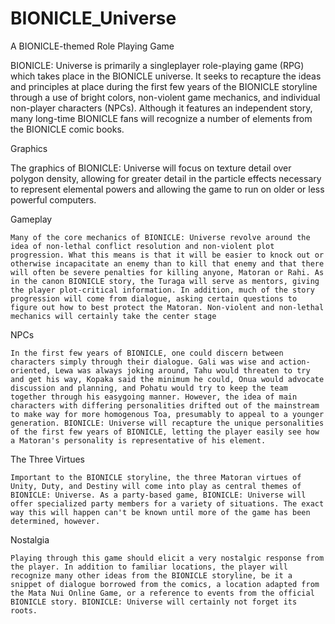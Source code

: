 BIONICLE_Universe
=================

A BIONICLE-themed Role Playing Game

BIONICLE: Universe is primarily a singleplayer role-playing game (RPG) which takes place in the BIONICLE universe. It seeks to recapture the ideas and principles at place during the first few years of the BIONICLE storyline through a use of bright colors, non-violent game mechanics, and individual non-player characters (NPCs). Although it features an independent story, many long-time BIONICLE fans will recognize a number of elements from the BIONICLE comic books.

Graphics

  The graphics of BIONICLE: Universe will focus on texture detail over polygon density, allowing for greater detail in the particle effects necessary to represent elemental powers and allowing the game to run on older or less powerful computers.

Gameplay

	Many of the core mechanics of BIONICLE: Universe revolve around the idea of non-lethal conflict resolution and non-violent plot progression. What this means is that it will be easier to knock out or otherwise incapacitate an enemy than to kill that enemy and that there will often be severe penalties for killing anyone, Matoran or Rahi. As in the canon BIONICLE story, the Turaga will serve as mentors, giving the player plot-critical information. In addition, much of the story progression will come from dialogue, asking certain questions to figure out how to best protect the Matoran. Non-violent and non-lethal mechanics will certainly take the center stage

NPCs

	In the first few years of BIONICLE, one could discern between characters simply through their dialogue. Gali was wise and action-oriented, Lewa was always joking around, Tahu would threaten to try and get his way, Kopaka said the minimum he could, Onua would advocate discussion and planning, and Pohatu would try to keep the team together through his easygoing manner. However, the idea of main characters with differing personalities drifted out of the mainstream to make way for more homogenous Toa, presumably to appeal to a younger generation. BIONICLE: Universe will recapture the unique personalities of the first few years of BIONICLE, letting the player easily see how a Matoran's personality is representative of his element.

The Three Virtues

	Important to the BIONICLE storyline, the three Matoran virtues of Unity, Duty, and Destiny will come into play as central themes of BIONICLE: Universe. As a party-based game, BIONICLE: Universe will offer specialized party members for a variety of situations. The exact way this will happen can't be known until more of the game has been determined, however.

Nostalgia

	Playing through this game should elicit a very nostalgic response from the player. In addition to familiar locations, the player will recognize many other ideas from the BIONICLE storyline, be it a snippet of dialogue borrowed from the comics, a location adapted from the Mata Nui Online Game, or a reference to events from the official BIONICLE story. BIONICLE: Universe will certainly not forget its roots.
